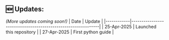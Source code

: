## 🆕 Updates:
*(More updates coming soon!)*
| Date       | Update                                                      |
|------------|--------------------------------------------------------------|
| 25-Apr-2025 | Launched this repository |
| 27-Apr-2025 | First python guide |

